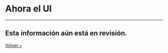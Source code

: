 # Ahora el UI
---
## Esta información aún está en revisión.  
[Volver &ldca;](/README.md "Regresar a página principal")
